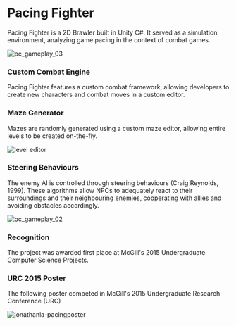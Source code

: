 # Pacing Fighter

Pacing Fighter is a 2D Brawler built in Unity C#. It served as a simulation environment, analyzing game pacing in the context of combat games.

![pc_gameplay_03](https://cloud.githubusercontent.com/assets/10332234/12351650/296035c4-bb4d-11e5-81a4-fc88d110aecf.png)

### Custom Combat Engine

Pacing Fighter features a custom combat framework, allowing developers to create new characters and combat moves in a custom editor.

### Maze Generator

Mazes are randomly generated using a custom maze editor, allowing entire levels to be created on-the-fly.

![level editor](https://cloud.githubusercontent.com/assets/10332234/12351606/c1dff074-bb4c-11e5-9dc8-a02455525154.png)

### Steering Behaviours

The enemy AI is controlled through steering behaviours (Craig Reynolds, 1999). These algorithms allow NPCs to adequately react to their surroundings and their neighbouring enemies, cooperating with allies and avoiding obstacles accordingly.

![pc_gameplay_02](https://cloud.githubusercontent.com/assets/10332234/12351311/9d2bd268-bb4a-11e5-87b3-9d9c410ce25a.png)

### Recognition
The project was awarded first place at McGill's 2015 Undergraduate Computer Science Projects.

### URC 2015 Poster

The following poster competed in McGill's 2015 Undergraduate Research Conference (URC)

![jonathanla-pacingposter](https://cloud.githubusercontent.com/assets/10332234/12351618/de6f65bc-bb4c-11e5-9ac3-85f986e7fca3.png)
